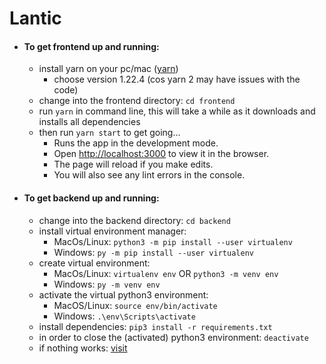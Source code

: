 # Lantic

- #### To get frontend up and running:

    - install yarn on your pc/mac ([yarn](https://classic.yarnpkg.com/en/docs/install#windows-stable))
        - choose version 1.22.4 (cos yarn 2 may have issues with the code)
    - change into the frontend directory: `cd frontend`
    - run `yarn` in command line, this will take a while as it downloads and installs all dependencies
    - then run `yarn start` to get going...
        - Runs the app in the development mode.
        - Open [http://localhost:3000](http://localhost:3000) to view it in the browser.
        - The page will reload if you make edits.
        - You will also see any lint errors in the console.

- #### To get backend up and running:
  - change into the backend directory: `cd backend`
  - install virtual environment manager:
    - MacOs/Linux: `python3 -m pip install --user virtualenv`
    - Windows: `py -m pip install --user virtualenv`
  - create virtual environment:
    - MacOs/Linux: `virtualenv env` OR `python3 -m venv env`
    - Windows: `py -m venv env`
  - activate the virtual python3 environment:
    - MacOS/Linux: `source env/bin/activate`
    - Windows: `.\env\Scripts\activate`
  - install dependencies: `pip3 install -r requirements.txt`
  - in order to close the (activated) python3 environment: `deactivate`
  - if nothing works: [visit](https://packaging.python.org/guides/installing-using-pip-and-virtual-environments/)
